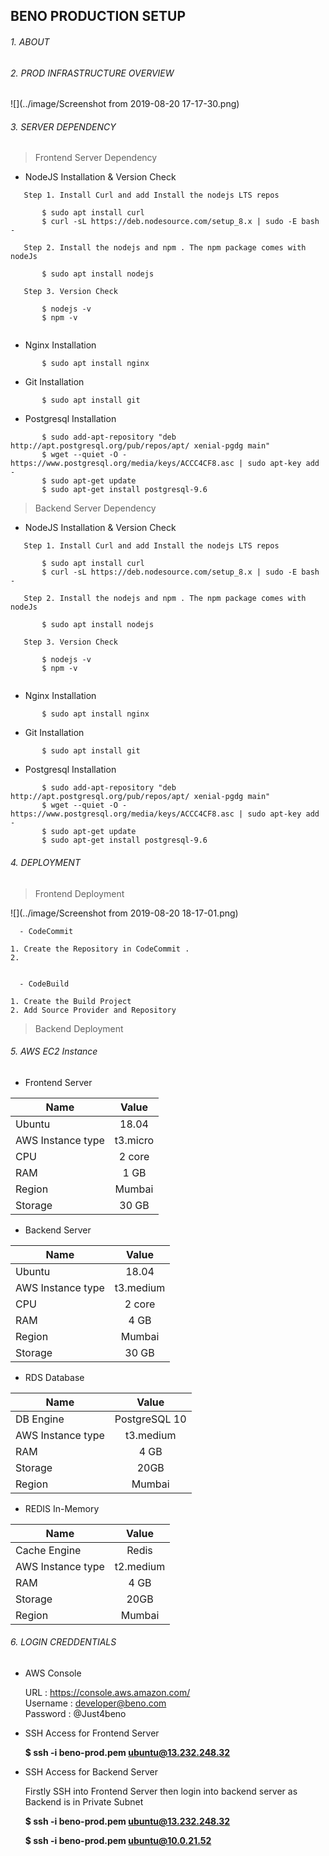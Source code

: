 ## BENO PRODUCTION SETUP 

###### 1. ABOUT 

###### 2. PROD INFRASTRUCTURE OVERVIEW

![](../image/Screenshot from 2019-08-20 17-17-30.png)

###### 3. SERVER DEPENDENCY

  > Frontend Server Dependency

  - NodeJS Installation & Version Check

```
   Step 1. Install Curl and add Install the nodejs LTS repos

       $ sudo apt install curl
       $ curl -sL https://deb.nodesource.com/setup_8.x | sudo -E bash -
             
   Step 2. Install the nodejs and npm . The npm package comes with nodeJs

       $ sudo apt install nodejs 
		
   Step 3. Version Check
		
       $ nodejs -v 
       $ npm -v
  
```

  - Nginx Installation 

```
       $ sudo apt install nginx

```	
  
  - Git Installation 

```
       $ sudo apt install git

```
  - Postgresql Installation 

```
       $ sudo add-apt-repository "deb http://apt.postgresql.org/pub/repos/apt/ xenial-pgdg main"
       $ wget --quiet -O - https://www.postgresql.org/media/keys/ACCC4CF8.asc | sudo apt-key add -
       $ sudo apt-get update
       $ sudo apt-get install postgresql-9.6

``` 

  > Backend Server Dependency

  - NodeJS Installation & Version Check

```
   Step 1. Install Curl and add Install the nodejs LTS repos

       $ sudo apt install curl
       $ curl -sL https://deb.nodesource.com/setup_8.x | sudo -E bash -
             
   Step 2. Install the nodejs and npm . The npm package comes with nodeJs

       $ sudo apt install nodejs 
		
   Step 3. Version Check
		
       $ nodejs -v 
       $ npm -v
  
```

  - Nginx Installation 

```
       $ sudo apt install nginx

```	
  
  - Git Installation 

```
       $ sudo apt install git

```
  - Postgresql Installation 

```
       $ sudo add-apt-repository "deb http://apt.postgresql.org/pub/repos/apt/ xenial-pgdg main"
       $ wget --quiet -O - https://www.postgresql.org/media/keys/ACCC4CF8.asc | sudo apt-key add -
       $ sudo apt-get update
       $ sudo apt-get install postgresql-9.6

``` 


###### 4. DEPLOYMENT 

    
  > Frontend Deployment

	 
![](../image/Screenshot from 2019-08-20 18-17-01.png) 

      - CodeCommit
	
	1. Create the Repository in CodeCommit . 
	2. 
	

      - CodeBuild 
 
	1. Create the Build Project 
 	2. Add Source Provider and Repository


    


  > Backend Deployment

###### 5. AWS EC2 Instance 

- Frontend Server

| Name              |      Value    |  
|-------------------|:-------------:|
| Ubuntu            |  18.04        |
| AWS Instance type |  t3.micro     |   
| CPU               |  2 core       |   
| RAM               |  1 GB         |
| Region            |  Mumbai       |
| Storage           |  30 GB        |


- Backend Server

| Name              |      Value    |  
|-------------------|:-------------:|
| Ubuntu            |  18.04        |
| AWS Instance type |  t3.medium    |   
| CPU               |  2 core       |   
| RAM               |  4 GB         |
| Region            |  Mumbai       |
| Storage           |  30 GB        |


- RDS Database

| Name              |      Value    |  
|-------------------|:-------------:|
| DB Engine         | PostgreSQL 10 |
| AWS Instance type | t3.medium     | 
| RAM               | 4 GB          |   
| Storage           | 20GB          |
| Region            | Mumbai        |

- REDIS In-Memory

| Name              |      Value    |  
|-------------------|:-------------:|
| Cache Engine      | Redis         |
| AWS Instance type | t2.medium     |  
| RAM               | 4 GB          |  
| Storage           | 20GB          |
| Region            | Mumbai        |

###### 6. LOGIN CREDDENTIALS
 
- AWS Console 

  URL      : https://console.aws.amazon.com/		
  Username : developer@beno.com		
  Password : @Just4beno

- SSH Access for Frontend Server


   **$ ssh -i   beno-prod.pem  ubuntu@13.232.248.32**

- SSH Access for Backend Server 
  
   Firstly SSH into Frontend Server then login into backend server as Backend is in Private Subnet 
 
   **$ ssh -i   beno-prod.pem  ubuntu@13.232.248.32**

   **$ ssh -i   beno-prod.pem  ubuntu@10.0.21.52**
  
